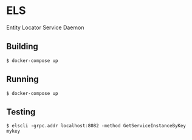 # ELS 

Entity Locator Service Daemon


## Building

```
$ docker-compose up
```


## Running

```
$ docker-compose up
```

## Testing

```
$ elscli -grpc.addr localhost:8082 -method GetServiceInstanceByKey mykey
```